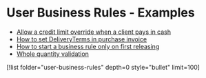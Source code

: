 # User Business Rules - Examples

- [Allow a credit limit override when a client pays in cash](https://docs.erp.net/tech/advanced/user-business-rules/examples/credit-limit-override.html)
- [How to set DeliveryTerms in purchase invoice](https://docs.erp.net/tech/advanced/user-business-rules/examples/set-deliveryterms.html)
- [How to start a business rule only on first releasing](https://docs.erp.net/tech/advanced/user-business-rules/examples/start-business-rule.html)
- [Whole quantity validation](https://docs.erp.net/tech/advanced/user-business-rules/examples/whole-quantity-validation.html)

[!list folder="user-business-rules" depth=0 style="bullet" limit=100]
